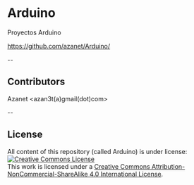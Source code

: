 # Arduino

Proyectos Arduino

https://github.com/azanet/Arduino/


--

## Contributors

Azanet <azan3t(a)gmail(dot)com>


--

## License
All content of this repository (called Arduino) is under license:
<a rel="license" href="http://creativecommons.org/licenses/by-nc-sa/4.0/"><img alt="Creative Commons License" style="border-width:0" src="https://i.creativecommons.org/l/by-nc-sa/4.0/88x31.png" /></a><br />This work is licensed under a <a rel="license" href="http://creativecommons.org/licenses/by-nc-sa/4.0/">Creative Commons Attribution-NonCommercial-ShareAlike 4.0 International License</a>.
